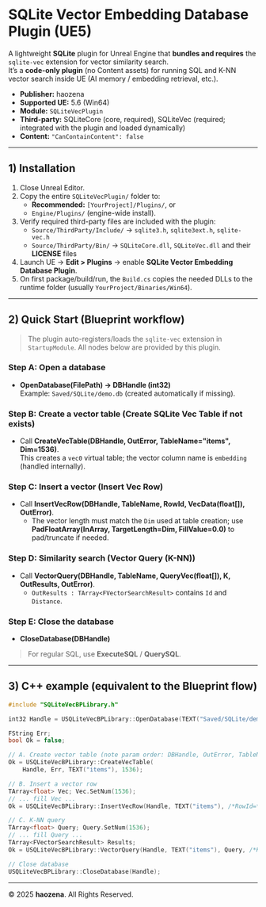 # SQLite Vector Embedding Database Plugin (UE5)

A lightweight **SQLite** plugin for Unreal Engine that **bundles and requires** the `sqlite-vec` extension for vector similarity search.  
It’s a **code-only plugin** (no Content assets) for running SQL and K-NN vector search inside UE (AI memory / embedding retrieval, etc.).

- **Publisher:** haozena  
- **Supported UE:** 5.6 (Win64)  
- **Module:** `SQLiteVecPlugin`  
- **Third-party:** SQLiteCore (core, required), SQLiteVec (required; integrated with the plugin and loaded dynamically)  
- **Content:** `"CanContainContent": false`

---

## 1) Installation

1. Close Unreal Editor.  
2. Copy the entire `SQLiteVecPlugin/` folder to:
   - **Recommended:** `[YourProject]/Plugins/`, or  
   - `Engine/Plugins/` (engine-wide install).
3. Verify required third-party files are included with the plugin:
   - `Source/ThirdParty/Include/` → `sqlite3.h`, `sqlite3ext.h`, `sqlite-vec.h`  
   - `Source/ThirdParty/Bin/` → `SQLiteCore.dll`, `SQLiteVec.dll` and their **LICENSE** files
4. Launch UE → **Edit > Plugins** → enable **SQLite Vector Embedding Database Plugin**.  
5. On first package/build/run, the `Build.cs` copies the needed DLLs to the runtime folder (usually `YourProject/Binaries/Win64`).

---

## 2) Quick Start (Blueprint workflow)

> The plugin auto-registers/loads the `sqlite-vec` extension in `StartupModule`. All nodes below are provided by this plugin.

### Step A: Open a database
- **OpenDatabase(FilePath) → DBHandle (int32)**  
  Example: `Saved/SQLite/demo.db` (created automatically if missing).

### Step B: Create a vector table (**Create SQLite Vec Table if not exists**)
- Call **CreateVecTable(DBHandle, OutError, TableName="items", Dim=1536)**.  
  This creates a `vec0` virtual table; the vector column name is `embedding` (handled internally).

### Step C: Insert a vector (**Insert Vec Row**)
- Call **InsertVecRow(DBHandle, TableName, RowId, VecData(float[]), OutError)**.  
  - The vector length must match the `Dim` used at table creation; use **PadFloatArray(InArray, TargetLength=Dim, FillValue=0.0)** to pad/truncate if needed.

### Step D: Similarity search (**Vector Query (K-NN)**)
- Call **VectorQuery(DBHandle, TableName, QueryVec(float[]), K, OutResults, OutError)**.  
  - `OutResults : TArray<FVectorSearchResult>` contains `Id` and `Distance`.

### Step E: Close the database
- **CloseDatabase(DBHandle)**

> For regular SQL, use **ExecuteSQL** / **QuerySQL**.

---

## 3) C++ example (equivalent to the Blueprint flow)

```cpp
#include "SQLiteVecBPLibrary.h"

int32 Handle = USQLiteVecBPLibrary::OpenDatabase(TEXT("Saved/SQLite/demo.db"));

FString Err;
bool Ok = false;

// A. Create vector table (note param order: DBHandle, OutError, TableName, Dim)
Ok = USQLiteVecBPLibrary::CreateVecTable(
    Handle, Err, TEXT("items"), 1536);

// B. Insert a vector row
TArray<float> Vec; Vec.SetNum(1536);
// ... fill Vec ...
Ok = USQLiteVecBPLibrary::InsertVecRow(Handle, TEXT("items"), /*RowId=*/1, Vec, Err);

// C. K-NN query
TArray<float> Query; Query.SetNum(1536);
// ... fill Query ...
TArray<FVectorSearchResult> Results;
Ok = USQLiteVecBPLibrary::VectorQuery(Handle, TEXT("items"), Query, /*K=*/5, Results, Err);

// Close database
USQLiteVecBPLibrary::CloseDatabase(Handle);
```

---

© 2025 **haozena**. All Rights Reserved.
